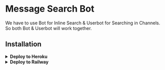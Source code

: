 # Message Search Bot

We have to use Bot for Inline Search & Userbot for Searching in Channels. So both Bot & Userbot will work together.

## Installation

<details><summary><b>Deploy to Heroku</b></summary>
<p>
<br>
<a href="https://heroku.com/deploy?template=https://github.com/hintpirox/nikbot">
  <img src="https://www.herokucdn.com/deploy/button.svg" alt="Deploy">
</a>
</p>
</details>

<details>
  <summary><b>Deploy to Railway</b></summary>
<br/>

<p align="left">
<a href="https://railway.app/deploy?template=https://github.com/harmanharinau/nikhilbot"
">
     <img height="30px" src="https://railway.app/button.svg">
  </a>
</p>
</details>
